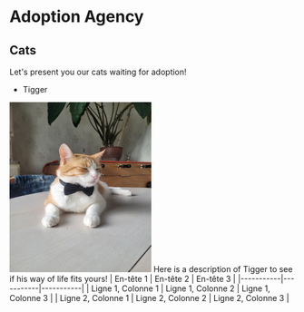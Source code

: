 # Adoption Agency #
## Cats ##
Let's present you our cats waiting for adoption!

- Tigger
 
<img src="./tigrou.jpg" alt="Tigrou" width="250" height="300">  
Here is a description of Tigger to see if his way of life fits yours!
| En-tête 1 | En-tête 2 | En-tête 3 |
|-----------|-----------|-----------|
| Ligne 1, Colonne 1 | Ligne 1, Colonne 2 | Ligne 1, Colonne 3 |
| Ligne 2, Colonne 1 | Ligne 2, Colonne 2 | Ligne 2, Colonne 3 |



